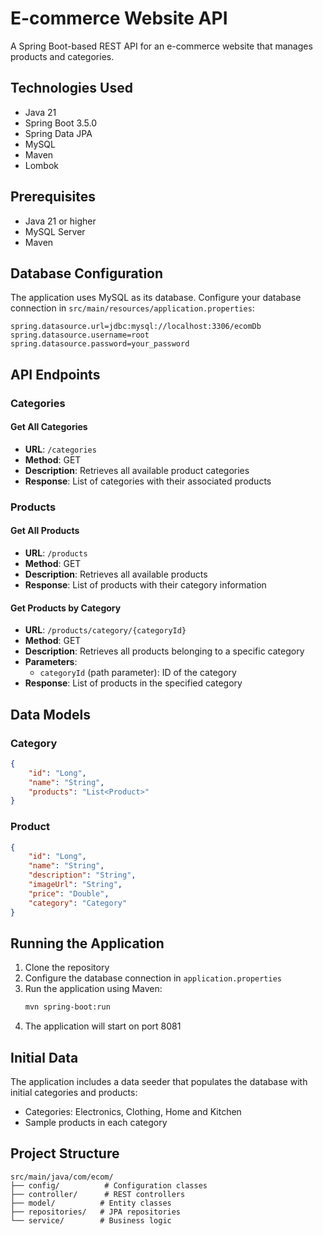 # E-commerce Website API

A Spring Boot-based REST API for an e-commerce website that manages products and categories.

## Technologies Used

- Java 21
- Spring Boot 3.5.0
- Spring Data JPA
- MySQL
- Maven
- Lombok

## Prerequisites

- Java 21 or higher
- MySQL Server
- Maven

## Database Configuration

The application uses MySQL as its database. Configure your database connection in `src/main/resources/application.properties`:

```properties
spring.datasource.url=jdbc:mysql://localhost:3306/ecomDb
spring.datasource.username=root
spring.datasource.password=your_password
```

## API Endpoints

### Categories

#### Get All Categories
- **URL**: `/categories`
- **Method**: GET
- **Description**: Retrieves all available product categories
- **Response**: List of categories with their associated products

### Products

#### Get All Products
- **URL**: `/products`
- **Method**: GET
- **Description**: Retrieves all available products
- **Response**: List of products with their category information

#### Get Products by Category
- **URL**: `/products/category/{categoryId}`
- **Method**: GET
- **Description**: Retrieves all products belonging to a specific category
- **Parameters**: 
  - `categoryId` (path parameter): ID of the category
- **Response**: List of products in the specified category

## Data Models

### Category
```json
{
    "id": "Long",
    "name": "String",
    "products": "List<Product>"
}
```

### Product
```json
{
    "id": "Long",
    "name": "String",
    "description": "String",
    "imageUrl": "String",
    "price": "Double",
    "category": "Category"
}
```

## Running the Application

1. Clone the repository
2. Configure the database connection in `application.properties`
3. Run the application using Maven:
   ```bash
   mvn spring-boot:run
   ```
4. The application will start on port 8081

## Initial Data

The application includes a data seeder that populates the database with initial categories and products:
- Categories: Electronics, Clothing, Home and Kitchen
- Sample products in each category

## Project Structure

```
src/main/java/com/ecom/
├── config/          # Configuration classes
├── controller/      # REST controllers
├── model/          # Entity classes
├── repositories/   # JPA repositories
└── service/        # Business logic
``` 